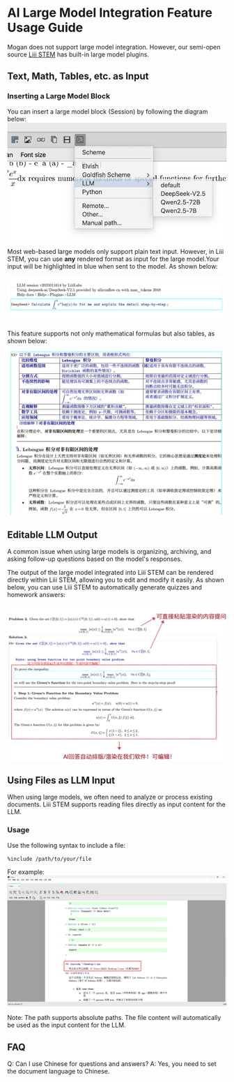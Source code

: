 # AI Large Model Integration Feature Usage Guide

Mogan does not support large model integration. However, our semi-open source [Liii STEM](https://liiistem.com/) has built-in large model plugins.

## Text, Math, Tables, etc. as Input

### Inserting a Large Model Block

You can insert a large model block (Session) by following the diagram below:
![llm_session](../images/llm_session.png)


Most web-based large models only support plain text input. However, in Liii STEM, you can use **any** rendered format as input for the large model.Your input will be highlighted in blue when sent to the model. As shown below:

![input_in_rendered_format](../images/llm_ask_in_rendered_format.png)


This feature supports not only mathematical formulas but also tables, as shown below:

![table](../images/tabular_as_input.png)


## Editable LLM Output

A common issue when using large models is organizing, archiving, and asking follow-up questions based on the model's responses.

The output of the large model integrated into Liii STEM can be rendered directly within Liii STEM, allowing you to edit and modify it easily. As shown below, you can use Liii STEM to automatically generate quizzes and homework answers:

![simple](../images/jiangyanginppt.png)





## Using Files as LLM Input

When using large models, we often need to analyze or process existing documents. Liii STEM supports reading files directly as input content for the LLM.

### Usage

Use the following syntax to include a file:
```
%include /path/to/your/file
```

For example:
![read_doc](../images/read_doc.png)

Note: The path supports absolute paths. The file content will automatically be used as the input content for the LLM.


## FAQ

Q: Can I use Chinese for questions and answers?
A: Yes, you need to set the document language to Chinese.